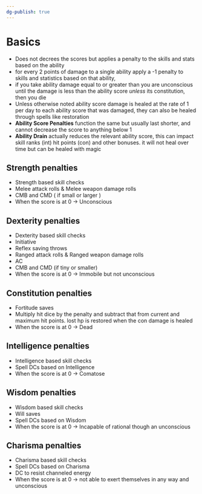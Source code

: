 ```yaml
---
dg-publish: true
---
```

# Basics
- Does not decrees the scores but applies a penalty to the skills and stats based on the ability
- for every 2 points of damage to a single ability apply a -1 penalty to skills and statistics based on that ability, 
- if you take ability damage equal to or greater than you are unconscious until the damage is less than the ability score *unless* its constitution, then you die
- Unless otherwise noted ability score damage is healed at the rate of 1 per day to each ability score that was damaged, they  can also be healed through spells like restoration
- **Ability Score Penalties** function the same but usually last shorter, and cannot decrease the score to anything below 1
- **Ability Drain** actually reduces the relevant ability score, this can impact skill ranks (int) hit points (con) and other bonuses. it will not heal over time but can be healed with magic
## Strength penalties
- Strength based skill checks
- Melee attack rolls & Melee weapon damage rolls
- CMB and CMD ( if small or larger )
- When the score is at 0 -> Unconscious 
## Dexterity penalties
- Dexterity based skill checks
- Initiative
- Reflex saving throws
- Ranged attack rolls & Ranged weapon damage rolls
- AC
- CMB and CMD (if tiny or smaller)
- When the score is at 0 -> Immobile but not unconscious
## Constitution penalties
- Fortitude saves
- Multiply hit dice by the penalty and subtract that from current and maximum hit points. lost hp is restored when the con damage is healed
- When the score is at 0 -> Dead
## Intelligence penalties
-  Intelligence based skill checks
- Spell DCs based on Intelligence
- When the score is at 0 -> Comatose
## Wisdom penalties
- Wisdom based skill checks
- Will saves
- Spell DCs based on Wisdom
- When the score is at 0 -> Incapable of rational though an unconscious
## Charisma penalties
- Charisma based skill checks
- Spell DCs based on Charisma
- DC to resist channeled energy
- When the score is at 0 -> not able to exert themselves in any way and unconscious

